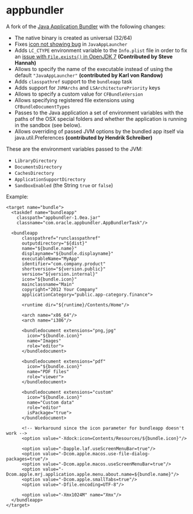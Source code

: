 appbundler
=============

A fork of the [Java Application Bundler](https://svn.java.net/svn/appbundler~svn) 
with the following changes:

- The native binary is created as universal (32/64)
- Fixes [icon not showing bug](http://bugs.sun.com/bugdatabase/view_bug.do?bug_id=7159381) in `JavaAppLauncher`
- Adds `LC_CTYPE` environment variable to the `Info.plist` file in order to fix an [issue with `File.exists()` in OpenJDK 7](http://java.net/jira/browse/MACOSX_PORT-165)  **(Contributed by Steve Hannah)**
- Allows to specify the name of the executable instead of using the default `"JavaAppLauncher"` **(contributed by Karl von Randow)**
- Adds `classpathref` support to the `bundleapp` task
- Adds support for `JVMArchs` and `LSArchitecturePriority` keys
- Allows to specify a custom value for `CFBundleVersion` 
- Allows specifying registered file extensions using `CFBundleDocumentTypes`
- Passes to the Java application a set of environment variables with the paths of
  the OSX special folders and whether the application is running in the
  sandbox (see below).
- Allows overriding of passed JVM options by the bundled app itself via java.util.Preferences **(contributed by Hendrik Schreiber)**

These are the environment variables passed to the JVM:

- `LibraryDirectory`
- `DocumentsDirectory`
- `CachesDirectory`
- `ApplicationSupportDirectory`
- `SandboxEnabled` (the String `true` or `false`)


Example:

    <target name="bundle">
      <taskdef name="bundleapp" 
        classpath="appbundler-1.0ea.jar"
        classname="com.oracle.appbundler.AppBundlerTask"/>

      <bundleapp 
          classpathref="runclasspathref"
          outputdirectory="${dist}"
          name="${bundle.name}"
          displayname="${bundle.displayname}"
          executableName="MyApp"
          identifier="com.company.product"
          shortversion="${version.public}"
          version="${version.internal}"
          icon="${bundle.icon}"
          mainclassname="Main"
          copyright="2012 Your Company"
          applicationCategory="public.app-category.finance">
          
          <runtime dir="${runtime}/Contents/Home"/>

          <arch name="x86_64"/>
          <arch name="i386"/>

          <bundledocument extensions="png,jpg"
            icon="${bundle.icon}"
            name="Images"
            role="editor">
          </bundledocument> 

          <bundledocument extensions="pdf"
            icon="${bundle.icon}"
            name="PDF files"
            role="viewer">
          </bundledocument>

          <bundledocument extensions="custom"
            icon="${bundle.icon}"
            name="Custom data"
            role="editor"
            isPackage="true">
          </bundledocument>

          <!-- Workaround since the icon parameter for bundleapp doesn't work -->
          <option value="-Xdock:icon=Contents/Resources/${bundle.icon}"/>

          <option value="-Dapple.laf.useScreenMenuBar=true"/>
          <option value="-Dcom.apple.macos.use-file-dialog-packages=true"/>
          <option value="-Dcom.apple.macos.useScreenMenuBar=true"/>
          <option value="-Dcom.apple.mrj.application.apple.menu.about.name=${bundle.name}"/>
          <option value="-Dcom.apple.smallTabs=true"/>
          <option value="-Dfile.encoding=UTF-8"/>

          <option value="-Xmx1024M" name="Xmx"/>
      </bundleapp>
    </target>
